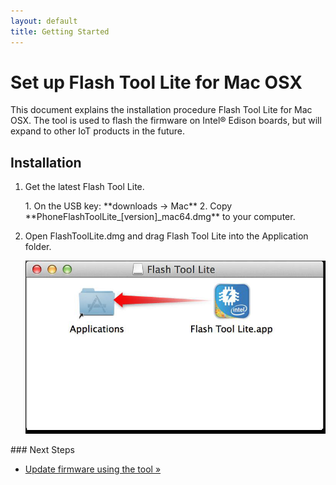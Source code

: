 ```yaml
---
layout: default
title: Getting Started
---
```


# Set up Flash Tool Lite for Mac OSX

This document explains the installation procedure Flash Tool Lite for Mac OSX. The tool is used to flash the firmware on Intel® Edison boards, but will expand to other IoT products in the future.

## Installation

1. Get the latest Flash Tool Lite.
   
   <div class="callout goto" markdown="1">
   1. On the USB key: **downloads → Mac**
   2. Copy **PhoneFlashToolLite_[version]_mac64.dmg** to your computer.
   </div>

2. Open FlashToolLite.dmg and drag Flash Tool Lite into the Application folder.

   ![Install Flash Tool Lite](images/install_flash_tool_mac_firmware.png)
   
<div id="next-steps" class="note" markdown="1">
### Next Steps

* [Update firmware using the tool »](update_firmware.html)
</div>